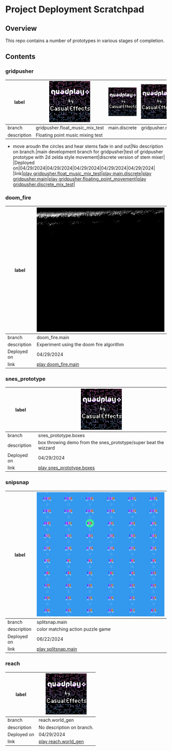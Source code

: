 # Project Deployment Scratchpad

## Overview

This repo contains a number of prototypes in various stages of completion.

## Contents



### gridpusher

|label|[![gridpusher.gridpusher.float_music_mix_test](gridpusher.gridpusher.float_music_mix_test/label128.png)](https://morgan3d.github.io/quadplay/console/quadplay.html?game=https://ssteinbach.github.io/quadplay_projects/gridpusher.gridpusher.float_music_mix_test/gridpusher.game.json)|[![gridpusher.main.discrete](gridpusher.main.discrete/label128.png)](https://morgan3d.github.io/quadplay/console/quadplay.html?game=https://ssteinbach.github.io/quadplay_projects/gridpusher.main.discrete/gridpusher.game.json)|[![gridpusher.gridpusher.main](gridpusher.gridpusher.main/label128.png)](https://morgan3d.github.io/quadplay/console/quadplay.html?game=https://ssteinbach.github.io/quadplay_projects/gridpusher.gridpusher.main/gridpusher.game.json)|[![gridpusher.gridpusher.floating_point_movement](gridpusher.gridpusher.floating_point_movement/label128.png)](https://morgan3d.github.io/quadplay/console/quadplay.html?game=https://ssteinbach.github.io/quadplay_projects/gridpusher.gridpusher.floating_point_movement/gridpusher.game.json)|[![gridpusher.gridpusher.discrete_mix_test](gridpusher.gridpusher.discrete_mix_test/label128.png)](https://morgan3d.github.io/quadplay/console/quadplay.html?game=https://ssteinbach.github.io/quadplay_projects/gridpusher.gridpusher.discrete_mix_test/gridpusher.game.json)|
|-|-----|-----|-----|-----|-----|
|branch|gridpusher.float_music_mix_test|main.discrete|gridpusher.main|gridpusher.floating_point_movement|gridpusher.discrete_mix_test|
|description|Floating point music mixing test

- move aroudn the circles and hear stems fade in and out|No description on branch.|main development branch for gridpusher|test of gridpusher prototype with 2d zelda style movement|discrete version of stem mixer|
|Deployed on|04/29/2024|04/29/2024|04/29/2024|04/29/2024|04/29/2024|
|link|[play gridpusher.float_music_mix_test](https://morgan3d.github.io/quadplay/console/quadplay.html?game=https://ssteinbach.github.io/quadplay_projects/gridpusher.gridpusher.float_music_mix_test/gridpusher.game.json)|[play main.discrete](https://morgan3d.github.io/quadplay/console/quadplay.html?game=https://ssteinbach.github.io/quadplay_projects/gridpusher.main.discrete/gridpusher.game.json)|[play gridpusher.main](https://morgan3d.github.io/quadplay/console/quadplay.html?game=https://ssteinbach.github.io/quadplay_projects/gridpusher.gridpusher.main/gridpusher.game.json)|[play gridpusher.floating_point_movement](https://morgan3d.github.io/quadplay/console/quadplay.html?game=https://ssteinbach.github.io/quadplay_projects/gridpusher.gridpusher.floating_point_movement/gridpusher.game.json)|[play gridpusher.discrete_mix_test](https://morgan3d.github.io/quadplay/console/quadplay.html?game=https://ssteinbach.github.io/quadplay_projects/gridpusher.gridpusher.discrete_mix_test/gridpusher.game.json)|


### doom_fire

|label|[![doom_fire.doom_fire.main](doom_fire.doom_fire.main/preview.png)](https://morgan3d.github.io/quadplay/console/quadplay.html?game=https://ssteinbach.github.io/quadplay_projects/doom_fire.doom_fire.main/doom_fire.game.json)|
|-|-----|
|branch|doom_fire.main|
|description|Experiment using the doom fire algorithm|
|Deployed on|04/29/2024|
|link|[play doom_fire.main](https://morgan3d.github.io/quadplay/console/quadplay.html?game=https://ssteinbach.github.io/quadplay_projects/doom_fire.doom_fire.main/doom_fire.game.json)|


### snes_prototype

|label|[![snes_prototype.snes_prototype.boxes](snes_prototype.snes_prototype.boxes/label128.png)](https://morgan3d.github.io/quadplay/console/quadplay.html?game=https://ssteinbach.github.io/quadplay_projects/snes_prototype.snes_prototype.boxes/snes_prototype.game.json)|
|-|-----|
|branch|snes_prototype.boxes|
|description|box throwing demo from the snes_prototype/super beat the wizzard|
|Deployed on|04/29/2024|
|link|[play snes_prototype.boxes](https://morgan3d.github.io/quadplay/console/quadplay.html?game=https://ssteinbach.github.io/quadplay_projects/snes_prototype.snes_prototype.boxes/snes_prototype.game.json)|


### snipsnap

|label|[![snipsnap.splitsnap.main](snipsnap.splitsnap.main/preview.png)](https://morgan3d.github.io/quadplay/console/quadplay.html?game=https://ssteinbach.github.io/quadplay_projects/snipsnap.splitsnap.main/snipsnap.game.json)|
|-|-----|
|branch|splitsnap.main|
|description|color matching action puzzle game|
|Deployed on|06/22/2024|
|link|[play splitsnap.main](https://morgan3d.github.io/quadplay/console/quadplay.html?game=https://ssteinbach.github.io/quadplay_projects/snipsnap.splitsnap.main/snipsnap.game.json)|


### reach

|label|[![reach.reach.world_gen](reach.reach.world_gen/label128.png)](https://morgan3d.github.io/quadplay/console/quadplay.html?game=https://ssteinbach.github.io/quadplay_projects/reach.reach.world_gen/reach.game.json)|
|-|-----|
|branch|reach.world_gen|
|description|No description on branch.|
|Deployed on|04/29/2024|
|link|[play reach.world_gen](https://morgan3d.github.io/quadplay/console/quadplay.html?game=https://ssteinbach.github.io/quadplay_projects/reach.reach.world_gen/reach.game.json)|

